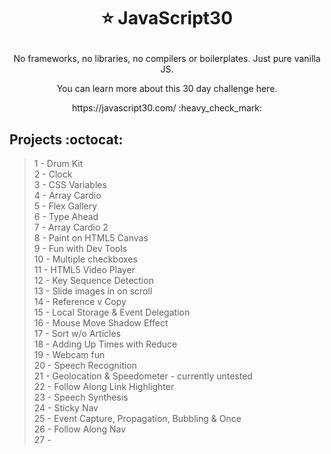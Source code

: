 # <p align=center> :star: JavaScript30  
  
<p align=center> No frameworks, no libraries, no compilers or boilerplates. Just pure vanilla JS.  
<p align=center>You can learn more about this 30 day challenge here.  
<p align=center>https://javascript30.com/ :heavy_check_mark:

## Projects :octocat:
>1 - Drum Kit  
>2 - Clock  
>3 - CSS Variables  
>4 - Array Cardio  
>5 - Flex Gallery  
>6 - Type Ahead  
>7 - Array Cardio 2  
>8 - Paint on HTML5 Canvas  
>9 - Fun with Dev Tools  
>10 - Multiple checkboxes  
>11 - HTML5 Video Player  
>12 - Key Sequence Detection  
>13 - Slide images in on scroll  
>14 - Reference v Copy  
>15 - Local Storage & Event Delegation  
>16 - Mouse Move Shadow Effect  
>17 - Sort w/o Articles  
>18 - Adding Up Times with Reduce  
>19 - Webcam fun  
>20 - Speech Recognition  
>21 - Geolocation & Speedometer - currently untested  
>22 - Follow Along Link Highlighter  
>23 - Speech Synthesis  
>24 - Sticky Nav  
>25 - Event Capture, Propagation, Bubbling & Once  
>26 - Follow Along Nav  
>27 - 
